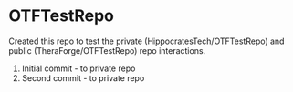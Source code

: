 # OTFTestRepo
Created this repo to test the private (HippocratesTech/OTFTestRepo) and public (TheraForge/OTFTestRepo) repo interactions. 

1. Initial commit - to private repo
2. Second commit - to private repo
